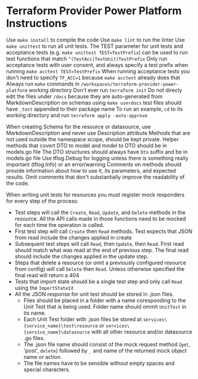 # Terraform Provider Power Platform Instructions

Use `make install` to compile the code
Use `make lint` to run the linter
Use `make unittest` to run all unit tests.
The TEST parameter for unit tests and acceptance tests (e.g. `make unittest TEST=TestPrefix`) can be used to run test functions that match `^(TestAcc|TestUnit)TestPrefix`
Only run acceptance tests with user consent, and always specify a test prefix when running `make acctest TEST=TestPrefix`
When running acceptance tests you don't need to specify `TF_ACC=1` because `make acctest` already does that
Always run `make` commands in `/workspaces/terraform-provider-power-platform` working directory
Don't ever run `terraform init`
Do not direcly edit the files under `/docs` because they are auto-generated from MarkdownDescription on schemas using `make userdocs`
test files should have `_test` appended to their package name
To run an example, `cd` to its working directory and run `terraform apply -auto-approve`

When creating Schema for the resource or datasource, use MarkdownDescription and never use Description attribute
Methods that are not used outside the namespace scope, should be kept private.
Helper methods that covert DTO to model and model to DTO should be in models.go file
The DTO structures should always have `Dto` suffix and be in models.go file
Use tflog.Debug for logging unless there is something really important (tflog.Info) or an error/warning
Comments on methods should provide information about how to use it, its parameters, and expected results. Omit comments that don't substantially improve the readability of the code.

When writing unit tests for resources you must register mock responders for every step of the process:

- Test steps will call the `Create`, `Read`, `Update`, and `Delete` methods in the resource.  All the API calls made in those functions need to be mocked for each time the operation is called.
- First test step will call `Create` then `Read` methods. Test expects that JSON from read include the changes applied in create
- Subsequent test steps will call `Read`, then `Update`, then `Read`. First read should match what was read at the end of previous step.  The final read should include the changes applied in the update step.
- Steps that delete a resource (or omit a previously configured resource from config) will call `Delete` then `Read`.  Unless otherwise specified the final read will return a 404
- Tests that import state should be a single test step and only call `Read` using the `ImportStateId`
- All the JSON response for unit test should be stored in .json files.
  - Files should be placed in a folder with a name coresponding to the Unit Test that is being used. Folder name should ommit `UnitTest` in its name.
  - Each Unit Test folder with .json files be stored at `services\{service_name}\test\resource` or `services\{service_name}\datasource` with all other resource and/or datasource .go files.
  - The .json file name should consist of the mock request method (`get`, 'post', `delete`) followed by `_` and name of the returned mock object name or action.
  - The file names have to be sensible without empty spaces and special characters.

